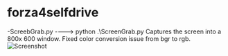 # forza4selfdrive
-ScreebGrab.py ----> python .\ScreenGrab.py 
Captures the screen into a 800x 600 window. Fixed color conversion issue from bgr to rgb.
![Screenshot](IMG_0649.HEIC)
